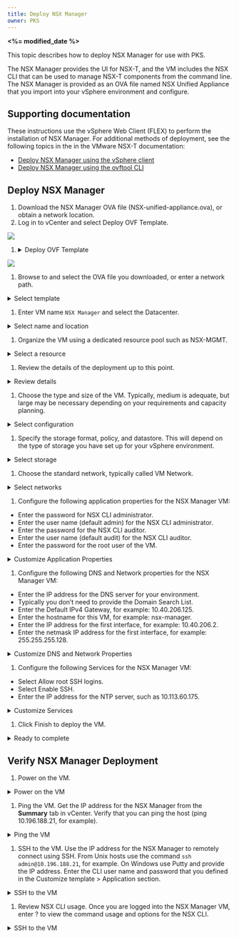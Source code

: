```yaml
---
title: Deploy NSX Manager
owner: PKS
---
```


<strong><%= modified_date %></strong>

This topic describes how to deploy NSX Manager for use with PKS.

The NSX Manager provides the UI for NSX-T, and the VM includes the NSX CLI that can be used to manage NSX-T components from the command line. The NSX Manager is provided as an OVA file named NSX Unified Appliance that you import into your vSphere environment and configure.

## Supporting documentation

These instructions use the vSphere Web Client (FLEX) to perform the installation of NSX Manager. For additional methods of deployment, see the following topics in the in the VMware NSX-T documentation:

- [Deploy NSX Manager using the vSphere client](https://docs.vmware.com/en/VMware-NSX-T-Data-Center/2.3/com.vmware.nsxt.install.doc/GUID-FA0ABBBD-34D8-4DA9-882D-085E7E0D269E.html)
- [Deploy NSX Manager using the ovftool CLI](https://docs.vmware.com/en/VMware-NSX-T-Data-Center/2.3/com.vmware.nsxt.install.doc/GUID-5843917A-A1D1-4D19-B9B0-0FD4C900C31C.html)

## <a id='deploy-nsx-manager'></a>Deploy NSX Manager

1. Download the NSX Manager OVA file (NSX-unified-appliance.ova), or obtain a network location.
1. Log in to vCenter and select Deploy OVF Template.
<img src="images/nsxt/nsx-manager/install-nsx-manager-01.png">

1. <details><summary>Deploy OVF Template</summary>
<img src="images/nsxt/nsx-manager/install-nsx-manager-01.png">
</details>

1. Browse to and select the OVA file you downloaded, or enter a network path.
<details><summary>Select template</summary>
<img src="images/nsxt/nsx-manager/install-nsx-manager-02.png">
</details>

1. Enter VM name `NSX Manager` and select the Datacenter.
<details><summary>Select name and location</summary>
<img src="images/nsxt/nsx-manager/install-nsx-manager-03.png">
</details>

1. Organize the VM using a dedicated resource pool such as NSX-MGMT.
<details><summary>Select a resource</summary>
<img src="images/nsxt/nsx-manager/install-nsx-manager-04.png">
</details>

1. Review the details of the deployment up to this point.
<details><summary>Review details</summary>
<img src="images/nsxt/nsx-manager/install-nsx-manager-05.png">
</details>

1. Choose the type and size of the VM. Typically, medium is adequate, but large may be necessary depending on your requirements and capacity planning.
<details><summary>Select configuration</summary>
<img src="images/nsxt/nsx-manager/install-nsx-manager-06.png">
</details>

1. Specify the storage format, policy, and datastore. This will depend on the type of storage you have set up for your vSphere environment.
<details><summary>Select storage</summary>
<img src="images/nsxt/nsx-manager/install-nsx-manager-07.png">
</details>

1. Choose the standard network, typically called VM Network.
<details><summary>Select networks</summary>
<img src="images/nsxt/nsx-manager/install-nsx-manager-08.png">
</details>

1. Configure the following application properties for the NSX Manager VM:
  - Enter the password for NSX CLI administrator.
  - Enter the user name (default admin) for the NSX CLI administrator.
  - Enter the password for the NSX CLI auditor.
  - Enter the user name (default audit) for the NSX CLI auditor. 
  - Enter the password for the root user of the VM.
<details><summary>Customize Application Properties</summary>
<img src="images/nsxt/nsx-manager/install-nsx-manager-09.png">
</details>

1. Configure the following DNS and Network properties for the NSX Manager VM:
  - Enter the IP address for the DNS server for your environment.
  - Typically you don’t need to provide the Domain Search List.
  - Enter the Default IPv4 Gateway, for example: 10.40.206.125.
  - Enter the hostname for this VM, for example: nsx-manager.
  - Enter the IP address for the first interface, for example: 10.40.206.2.
  - Enter the netmask IP address for the first interface, for example: 255.255.255.128.
<details><summary>Customize DNS and Network Properties</summary>
<img src="images/nsxt/nsx-manager/install-nsx-manager-10.png">
</details>

1.  Configure the following Services for the NSX Manager VM:
  - Select Allow root SSH logins.
  - Select Enable SSH.
  - Enter the IP address for the NTP server, such as 10.113.60.175.
<details><summary>Customize Services</summary>
<img src="images/nsxt/nsx-manager/install-nsx-manager-11.png">
</details>

1. Click Finish to deploy the VM.
<details><summary>Ready to complete</summary>
<img src="images/nsxt/nsx-manager/install-nsx-manager-12.png">
</details>

## <a id='verify-nsx-manager-deploy'></a>Verify NSX Manager Deployment

1. Power on the VM.
<details><summary>Power on the VM</summary>
<img src="images/nsxt/nsx-manager/install-nsx-manager-13.png">
</details>

1. Ping the VM. 
Get the IP address for the NSX Manager from the **Summary** tab in vCenter. Verify that you can ping the host (ping 10.196.188.21, for example).
<details><summary>Ping the VM</summary>
<img src="images/nsxt/nsx-manager/install-nsx-manager-14.png">
</details>

1. SSH to the VM. 
Use the IP address for the NSX Manager to remotely connect using SSH. From Unix hosts use the command `ssh admin@10.196.188.21`, for example. On Windows use Putty and provide the IP address. Enter the CLI user name and password that you defined in the Customize template > Application section.
<details><summary>SSH to the VM</summary>
<img src="images/nsxt/nsx-manager/install-nsx-manager-15.png">
</details>

1. Review NSX CLI usage. 
Once you are logged into the NSX Manager VM, enter ? to view the command usage and options for the NSX CLI.
<details><summary>SSH to the VM</summary>
<img src="images/nsxt/nsx-manager/install-nsx-manager-16.png">
<img src="images/nsxt/nsx-manager/install-nsx-manager-17.png">
</details>

